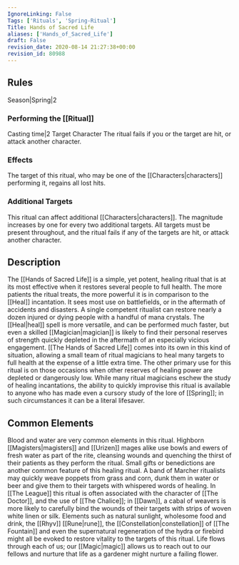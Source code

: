 ```yaml
---
IgnoreLinking: False
Tags: ['Rituals', 'Spring-Ritual']
Title: Hands of Sacred Life
aliases: ['Hands_of_Sacred_Life']
draft: False
revision_date: 2020-08-14 21:27:38+00:00
revision_id: 80988
---
```


## Rules
Season|Spring|2
### Performing the [[Ritual]]
Casting time|2 Target Character
The ritual fails if you or the target are hit, or attack another character.
### Effects
The target of this ritual, who may be one of the [[Characters|characters]] performing it, regains all lost hits. 
### Additional Targets
This ritual can affect additional [[Characters|characters]]. The magnitude increases by one for every two additional targets. All targets must be present throughout, and the ritual fails if any of the targets are hit, or attack another character.
## Description
The [[Hands of Sacred Life]] is a simple, yet potent, healing ritual that is at its most effective when it restores several people to full health. The more patients the ritual treats, the more powerful it is in comparison to the [[Heal]] incantation. It sees most use on battlefields, or in the aftermath of accidents and disasters. A single competent ritualist can restore nearly a dozen injured or dying people with a handful of mana crystals.
The [[Heal|heal]] spell is more versatile, and can be performed much faster, but even a skilled [[Magician|magician]] is likely to find their personal reserves of strength quickly depleted in the aftermath of an especially vicious engagement. [[The Hands of Sacred Life]] comes into its own in this kind of situation, allowing a small team of ritual magicians to heal many targets to full health at the expense of a little extra time.
The other primary use for this ritual is on those occasions when other reserves of healing power are depleted or dangerously low. While many ritual magicians eschew the study of healing incantations, the ability to quickly improvise this ritual is available to anyone who has made even a cursory study of the lore of [[Spring]]; in such circumstances it can be a literal lifesaver. 
## Common Elements
Blood and water are very common elements in this ritual. Highborn [[Magisters|magisters]] and [[Urizen]] mages alike use bowls and ewers of fresh water as part of the rite, cleansing wounds and quenching the thirst of their patients as they perform the ritual. 
Small gifts or benedictions are another common feature of this healing ritual. A band of Marcher ritualists may quickly weave poppets from grass and corn, dunk them in water or beer and give them to their targets with whispered words of healing. In [[The League]] this ritual is often associated with the character of [[The Doctor]], and the use of [[The Chalice]]; in [[Dawn]], a cabal of  weavers is more likely to carefully bind the wounds of their targets with strips of woven white linen or silk.
Elements such as natural sunlight, wholesome food and drink, the [[Rhyv]] [[Rune|rune]], the [[Constellation|constellation]] of [[The Fountain]] and even the supernatural regeneration of the hydra or firebird might all be evoked to restore vitality to the targets of this ritual.
Life flows through each of us; our [[Magic|magic]] allows us to reach out to our fellows and nurture that life as a gardener might nurture a failing flower.